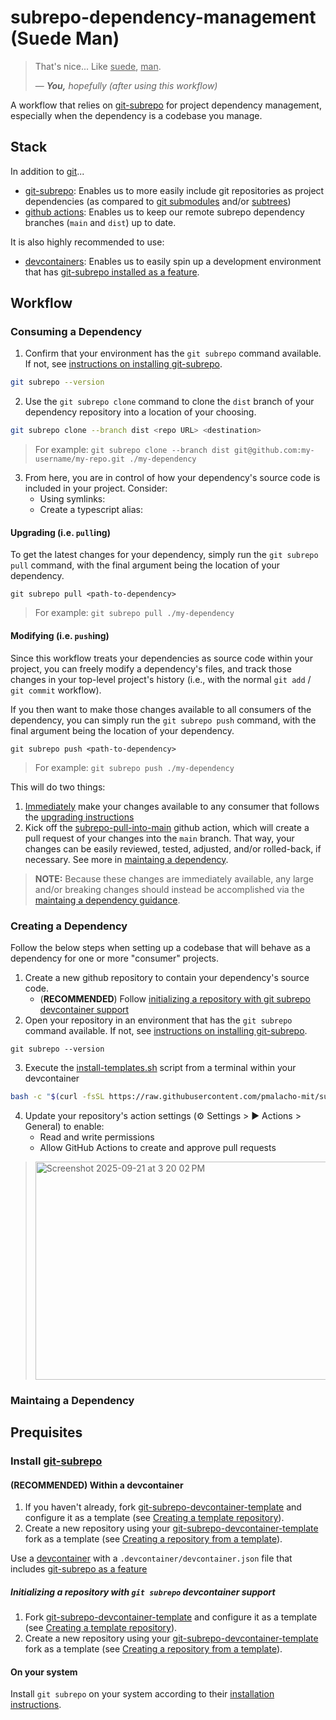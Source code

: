 # subrepo-dependency-management (Suede Man)

> That's nice... Like <ins>suede</ins>, <ins>man</ins>.
> 
> — <cite><em><strong>You,</strong> hopefully</em> (after using this workflow)</cite>

A workflow that relies on [git-subrepo](https://github.com/ingydotnet/git-subrepo) for project dependency management, especially when the dependency is a codebase you manage. 

## Stack

In addition to [git](https://git-scm.com/)...

- [git-subrepo](https://github.com/ingydotnet/git-subrepo): Enables us to more easily include git repositories as project dependencies (as compared to [git submodules](https://www.atlassian.com/git/tutorials/git-submodule) and/or [subtrees](https://www.atlassian.com/git/tutorials/git-subtree))  
- [github actions](https://github.com/features/actions): Enables us to keep our remote subrepo dependency branches (`main` and `dist`) up to date.

It is also highly recommended to use:
- [devcontainers](https://containers.dev/): Enables us to easily spin up a development environment that has [git-subrepo installed as a feature](https://github.com/pmalacho-mit/devcontainer-features/tree/main/src/git-subrepo).

## Workflow

### Consuming a Dependency

1. Confirm that your environment has the `git subrepo` command available. If not, see [instructions on installing git-subrepo]().

```bash
git subrepo --version
```

2. Use the `git subrepo clone` command to clone the `dist` branch of your dependency repository into a location of your choosing.

```bash
git subrepo clone --branch dist <repo URL> <destination>
```

> For example: `git subrepo clone --branch dist git@github.com:my-username/my-repo.git ./my-dependency`

3. From here, you are in control of how your dependency's source code is included in your project. Consider:
   - Using symlinks:
   - Create a typescript alias:

#### Upgrading (i.e. `pull`ing)

To get the latest changes for your dependency, simply run the `git subrepo pull` command, with the final argument being the location of your dependency.

```
git subrepo pull <path-to-dependency>
```

> For example: `git subrepo pull ./my-dependency`
 
#### Modifying (i.e. `push`ing)

Since this workflow treats your dependencies as source code within your project, you can freely modify a dependency's files, and track those changes in your top-level project's history (i.e., with the normal `git add` / `git commit` workflow).

If you then want to make those changes available to all consumers of the dependency, you can simply run the `git subrepo push` command, with the final argument being the location of your dependency.

```
git subrepo push <path-to-dependency>
```

> For example: `git subrepo push ./my-dependency`

This will do two things:

1. <u>Immediately</u> make your changes available to any consumer that follows the [upgrading instructions]()
2. Kick off the [subrepo-pull-into-main]() github action, which will create a pull request of your changes into the `main` branch. That way, your changes can be easily reviewed, tested, adjusted, and/or rolled-back, if necessary. See more in [maintaing a dependency]().

> **NOTE:** Because these changes are immediately available, any large and/or breaking changes should instead be accomplished via the [maintaing a dependency guidance]().

### Creating a Dependency

Follow the below steps when setting up a codebase that will behave as a dependency for one or more "consumer" projects.

1. Create a new github repository to contain your dependency's source code.
   - (**RECOMMENDED**) Follow [initializing a repository with git subrepo devcontainer support]()
2. Open your repository in an environment that has the `git subrepo` command available. If not, see [instructions on installing git-subrepo]().

```
git subrepo --version
```

3. Execute the [install-templates.sh](https://github.com/pmalacho-mit/subrepo-dependency-management/blob/main/scripts/install-templates.sh) script from a terminal within your devcontainer

```bash
bash -c "$(curl -fsSL https://raw.githubusercontent.com/pmalacho-mit/subrepo-dependency-management/refs/heads/main/scripts/install-templates.sh)"
```

4. Update your repository's action settings (⚙️ Settings > ▶️ Actions > General) to enable:
   - Read and write permissions
   - Allow GitHub Actions to create and approve pull requests
> <img width="755" height="349" alt="Screenshot 2025-09-21 at 3 20 02 PM" src="https://github.com/user-attachments/assets/0595ad07-1bbb-4421-a876-161b2f1b1c24" />

### Maintaing a Dependency

## Prequisites

### Install [git-subrepo](https://github.com/ingydotnet/git-subrepo) 

#### (RECOMMENDED) Within a devcontainer

1. If you haven't already, fork [git-subrepo-devcontainer-template](https://github.com/pmalacho-mit/git-subrepo-devcontainer-template) and configure it as a template (see [Creating a template repository](https://docs.github.com/en/repositories/creating-and-managing-repositories/creating-a-template-repository)). 
2. Create a new repository using your [git-subrepo-devcontainer-template](https://github.com/pmalacho-mit/git-subrepo-devcontainer-template) fork as a template (see [Creating a repository from a template](https://docs.github.com/en/repositories/creating-and-managing-repositories/creating-a-repository-from-a-template)).

Use a [devcontainer](https://containers.dev/) with a `.devcontainer/devcontainer.json` file that includes [git-subrepo as a feature](https://github.com/pmalacho-mit/devcontainer-features/tree/main/src/git-subrepo)

##### Initializing a repository with `git subrepo` devcontainer support

1. Fork [git-subrepo-devcontainer-template](https://github.com/pmalacho-mit/git-subrepo-devcontainer-template) and configure it as a template (see [Creating a template repository](https://docs.github.com/en/repositories/creating-and-managing-repositories/creating-a-template-repository)). 
2. Create a new repository using your [git-subrepo-devcontainer-template](https://github.com/pmalacho-mit/git-subrepo-devcontainer-template) fork as a template (see [Creating a repository from a template](https://docs.github.com/en/repositories/creating-and-managing-repositories/creating-a-repository-from-a-template)).

#### On your system

Install `git subrepo` on your system according to their [installation instructions](https://github.com/ingydotnet/git-subrepo?tab=readme-ov-file#installation).
